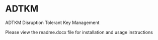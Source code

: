 # ADTKM
ADTKM Disruption Tolerant Key Management

Please view the readme.docx file for installation and usage instructions